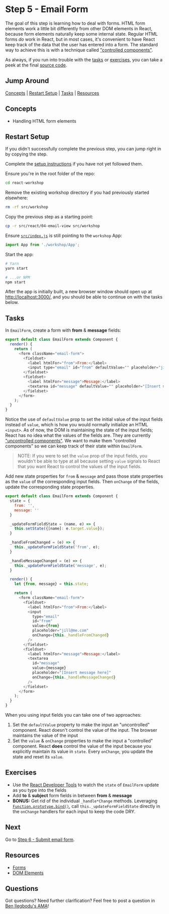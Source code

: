 # Step 5 - Email Form

The goal of this step is learning how to deal with forms. HTML form elements work a little bit differently from other DOM elements in React, because form elements naturally keep some internal state. Regular HTML forms _do_ work in React, but in most cases, it's convenient to have React keep track of the data that the user has entered into a form. The standard way to achieve this is with a technique called ["controlled components"](https://facebook.github.io/react/docs/forms.html#controlled-components).

As always, if you run into trouble with the [tasks](#tasks) or [exercises](#exercises), you can take a peek at the final [source code](./).

## Jump Around

[Concepts](#concepts) | [Restart Setup](#restart-setup) | [Tasks](#tasks) | [Resources](#resources)

## Concepts

- Handling HTML form elements

## Restart Setup

If you didn't successfully complete the previous step, you can jump right in by copying the step.

Complete the [setup instructions](../00-begin) if you have not yet followed them.

Ensure you're in the root folder of the repo:

```sh
cd react-workshop
```

Remove the existing workshop directory if you had previously started elsewhere:

```sh
rm -rf src/workshop
```

Copy the previous step as a starting point:

```sh
cp -r src/react/04-email-view src/workshop
```

Ensure [`src/index.js`](../../index.js#L3) is still pointing to the `workshop` App:

```js
import App from './workshop/App';
```

Start the app:

```sh
# Yarn
yarn start

# ...or NPM
npm start
```

After the app is initially built, a new browser window should open up at [http://localhost:3000/](http://localhost:3000/), and you should be able to continue on with the tasks below.

## Tasks

In `EmailForm`, create a form with **from** & **message** fields:

```js
export default class EmailForm extends Component {
  render() {
    return (
      <form className="email-form">
        <fieldset>
          <label htmlFor="from">From:</label>
          <input type="email" id="from" defaultValue="" placeholder="jill@me.com" />
        </fieldset>
        <fieldset>
          <label htmlFor="message">Message:</label>
          <textarea id="message" defaultValue="" placeholder="[Insert message here]" />
        </fieldset>
      </form>
    );
  }
}
```

Notice the use of `defaultValue` prop to set the initial value of the input fields instead of `value`, which is how you would normally initialize an HTML `<input>`. As of now, the DOM is maintaining the state of the input fields; React has no idea what the values of the fields are. They are currently ["uncontrolled components"](https://reactjs.org/docs/uncontrolled-components.html). We want to make them "controlled components" so we can keep track of their state within `EmailForm`.

> NOTE: If you were to set the `value` prop of the input fields, you wouldn't be able to type at all because setting `value` signals to React that you want React to control the values of the input fields.

Add new state properties for `from` & `message` and pass those state properties as the `value` of the corresponding input fields. Then `onChange` of the fields, update the corresponding state properties.

```js
export default class EmailForm extends Component {
  state = {
    from: '',
    message: ''
  }

  _updateFormFieldState = (name, e) => {
    this.setState({[name]: e.target.value});
  }

  _handleFromChanged = (e) => {
    this._updateFormFieldState('from', e);
  }

  _handleMessageChanged = (e) => {
    this._updateFormFieldState('message', e);
  }

  render() {
    let {from, message} = this.state;

    return (
      <form className="email-form">
        <fieldset>
          <label htmlFor="from">From:</label>
          <input
            type="email"
            id="from"
            value={from}
            placeholder="jill@me.com"
            onChange={this._handleFromChanged}
          />
        </fieldset>
        <fieldset>
          <label htmlFor="message">Message:</label>
          <textarea
            id="message"
            value={message}
            placeholder="[Insert message here]"
            onChange={this._handleMessageChanged}
          />
        </fieldset>
      </form>
    );
  }
}
```

When you using input fields you can take one of two approaches:

1. Set the `defaultValue` property to make the input an "uncontrolled" component. React doesn't control the value of the input. The browser maintains the value of the input
1. Set the `value` & `onChange` properties to make the input a "controlled" component. React **does** control the value of the input because you explicitly maintain its value in `state`. Every `onChange`, you update the state and reset its `value`.


## Exercises

- Use the [React Developer Tools](https://github.com/facebook/react-devtools#installation) to watch the `state` of `EmailForm` update as you type into the fields
- Add **to** & **subject** form fields in between **from** & **message**
- **BONUS:** Get rid of the individual `_handle*Change` methods. Leveraging [`Function.prototype.bind()`](https://developer.mozilla.org/en-US/docs/Web/JavaScript/Reference/Global_Objects/Function/bind), call `this._updateFormFieldState` directly in the `onChange` handlers for each input to keep the code DRY.

## Next

Go to [Step 6 - Submit email form](../06-submit-email-form/).

## Resources

- [Forms](https://facebook.github.io/react/docs/forms.html)
- [DOM Elements](https://facebook.github.io/react/docs/dom-elements.html)

## Questions

Got questions? Need further clarification? Feel free to post a question in [Ben Ilegbodu's AMA](http://www.benmvp.com/ama/)!
